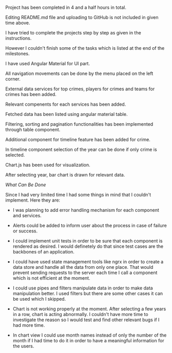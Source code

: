 
Project has been completed in 4 and a half hours in total.

Editing README.md file and uploading to GitHub is not included in given time above.

I have tried to complete the projects step by step as given in the instructions.

However I couldn't finish some of the tasks which is listed at the end of the milestones.

I have used Angular Material for UI part.

All navigation movements can be done by the menu placed on the left corner.

External data services for top crimes, players for crimes and teams for crimes has been added.

Relevant compenents for each services has been added.

Fetched data has been listed using angular material table.

Filtering, sorting and pagination functionalities has been implemented through table component.

Additional component for timeline feature has been added for crime.

In timeline component selection of the year can be done if only crime is selected.

Chart.js has been used for visualization.

After selecting year, bar chart is drawn for relevant data.

*What Can Be Done*

Since I had very limited time I had some things in mind that I couldn't implement. Here they are:

- I was planning to add error handling mechanism for each component and services.

- Alerts could be added to inform user about the process in case of failure or success.

- I could implement unit tests in order to be sure that each component is rendered as desired. I would definetely do that since test cases are the backbones of an application.

- I could have used state management tools like ngrx in order to create a data store and handle all the data from only one place. That would prevent sending requests to the server each time I call a component which is not efficient at the moment. 

- I could use pipes and filters manipulate data in order to make data manipulation better. I used filters but there are some other cases it can be used which I skipped.

- Chart is not working properly at the moment. After selecting a few years in a row, chart is acting abnormally. I couldn't have more time to investigate the reason so I would test and find other relevant bugs if I had more time.

- In chart view I could use month names instead of only the number of the month if I had time to do it in order to have a meaningful information for the users.
